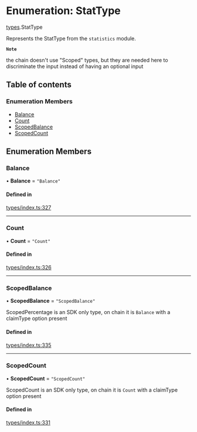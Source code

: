 # Enumeration: StatType

[types](../wiki/types).StatType

Represents the StatType from the `statistics` module.

**`Note`**

 the chain doesn't use "Scoped" types, but they are needed here to discriminate the input instead of having an optional input

## Table of contents

### Enumeration Members

- [Balance](../wiki/types.StatType#balance)
- [Count](../wiki/types.StatType#count)
- [ScopedBalance](../wiki/types.StatType#scopedbalance)
- [ScopedCount](../wiki/types.StatType#scopedcount)

## Enumeration Members

### Balance

• **Balance** = ``"Balance"``

#### Defined in

[types/index.ts:327](https://github.com/PolymeshAssociation/polymesh-sdk/blob/07b115c8/src/types/index.ts#L327)

___

### Count

• **Count** = ``"Count"``

#### Defined in

[types/index.ts:326](https://github.com/PolymeshAssociation/polymesh-sdk/blob/07b115c8/src/types/index.ts#L326)

___

### ScopedBalance

• **ScopedBalance** = ``"ScopedBalance"``

ScopedPercentage is an SDK only type, on chain it is `Balance` with a claimType option present

#### Defined in

[types/index.ts:335](https://github.com/PolymeshAssociation/polymesh-sdk/blob/07b115c8/src/types/index.ts#L335)

___

### ScopedCount

• **ScopedCount** = ``"ScopedCount"``

ScopedCount is an SDK only type, on chain it is `Count` with a claimType option present

#### Defined in

[types/index.ts:331](https://github.com/PolymeshAssociation/polymesh-sdk/blob/07b115c8/src/types/index.ts#L331)
